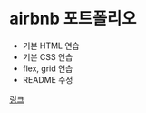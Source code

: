 # airbnb 포트폴리오

+ 기본 HTML 연습
+ 기본 CSS 연습
+ flex, grid 연습
+ README 수정

[링크](https://spearstring.github.io/airbnb/)
